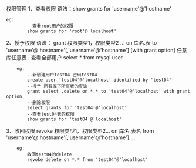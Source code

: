 权限管理
1、查看权限
	语法：show grants for 'username'@'hostname'

```
eg:
		--查看root用户的权限
		show grants for 'root'@'localhost'
```
2、授予权限
	语法：
		grant 权限类型1，权限类型2 ... on 库名.表
		to 'username'@'hostname'[,'username'@'hostname']
		[with grant option]
	任意库任意表 *.*
	查看全部用户 select * from mysql.user 
```
	eg:
		--新创建用户test04 密码test04
		create user 'test04'@'localhost' identified by 'test04'
		--授予 所有库下所有表的查询 
		grant select ,delete on *.* to 'test04'@'localhost' with grant option 
		--删除权限
		select grants for 'test04'@'localhost'
		--查看test04表的权限
		show grants for 'test04'@'localhost'
```
3、收回权限
	revoke 权限类型1，权限类型2... on 库名.表名
		from 'username'@'hostname'[,'username'@'hostname']....
	
```
	eg:
		收回test04的delete
		revoke delete on *.* from 'test04'@'localhost'
```